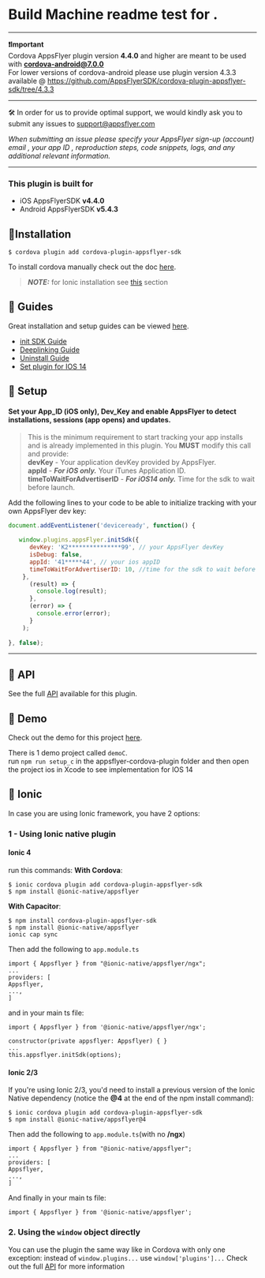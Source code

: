 
# Build Machine readme test for . 

----------
**❗️Important** <br>
Cordova AppsFlyer plugin version **4.4.0** and higher are meant to be used with **cordova-android@7.0.0**
<br>For lower versions of cordova-android please use plugin version 4.3.3 available @ https://github.com/AppsFlyerSDK/cordova-plugin-appsflyer-sdk/tree/4.3.3

----------
🛠 In order for us to provide optimal support, we would kindly ask you to submit any issues to support@appsflyer.com

*When submitting an issue please specify your AppsFlyer sign-up (account) email , your app ID , reproduction steps, code snippets, logs, and any additional relevant information.*

----------



### <a id="plugin-build-for"> This plugin is built for

- iOS AppsFlyerSDK **v4.4.0**
- Android AppsFlyerSDK **v5.4.3**


## <a id="installation">📲Installation

```
$ cordova plugin add cordova-plugin-appsflyer-sdk
```

To install cordova manually check out the doc [here](/docs/Installation.md).

> **_NOTE:_** for Ionic installation see [this](#ionic) section


 ## <a id="guides"> 📖 Guides

Great installation and setup guides can be viewed [here](/docs/Guides.md).
- [init SDK Guide](/docs/Guides.md#init-sdk)
- [Deeplinking Guide](/docs/Guides.md#deeplinking)
- [Uninstall Guide](/docs/Guides.md#uninstall)
- [Set plugin for IOS 14](/docs/Guides.md#ios14)


## <a id="setup"> 🚀 Setup

####  Set your App_ID (iOS only), Dev_Key and enable AppsFlyer to detect installations, sessions (app opens) and updates.  
> This is the minimum requirement to start tracking your app installs and is already implemented in this plugin. You **MUST** modify this call and provide:  
 **devKey** - Your application devKey provided by AppsFlyer.<br>
**appId**  - ***For iOS only.*** Your iTunes Application ID.<br>
**timeToWaitForAdvertiserID**  - ***For iOS14 only.*** Time for the sdk to wait before launch.


Add the following lines to your code to be able to initialize tracking with your own AppsFlyer dev key:


```javascript
document.addEventListener('deviceready', function() {

   window.plugins.appsFlyer.initSdk({
      devKey: 'K2***************99', // your AppsFlyer devKey
      isDebug: false,
      appId: '41*****44', // your ios appID
      timeToWaitForAdvertiserID: 10, //time for the sdk to wait before launch - IOS 14 ONLY!
    },
      (result) => {
        console.log(result);
      },
      (error) => {
        console.error(error);
      }
    );
  
}, false);
```
---


## <a id="api"> 📑 API
  
See the full [API](/docs/API.md) available for this plugin.


## <a id="demo"> 📱 Demo
Check out the demo for this project [here](docs/Guides.md#demo).

There is 1 demo project called ```demoC```.<br>run ```npm run setup_c``` in the appsflyer-cordova-plugin folder and then open the project ios in Xcode to see implementation for IOS 14

## <a id="ionic"> 📍 Ionic

In case you are using Ionic framework, you have 2 options:
### 1 - Using Ionic native plugin
####  Ionic 4
run this commands:
**With Cordova**:
```
$ ionic cordova plugin add cordova-plugin-appsflyer-sdk
$ npm install @ionic-native/appsflyer
```
**With Capacitor**:
```
$ npm install cordova-plugin-appsflyer-sdk
$ npm install @ionic-native/appsflyer
ionic cap sync
```
Then add the following to `app.module.ts`
```
import { Appsflyer } from "@ionic-native/appsflyer/ngx";
...
providers: [
Appsflyer,
...,
]
```
and in your main ts file:
```
import { Appsflyer } from '@ionic-native/appsflyer/ngx';

constructor(private appsflyer: Appsflyer) { }
...
this.appsflyer.initSdk(options);
```
####  Ionic 2/3
If you're using Ionic 2/3, you'd need to install a previous version of the Ionic Native dependency (notice the **@4** at the end of the npm install command):
```
$ ionic cordova plugin add cordova-plugin-appsflyer-sdk
$ npm install @ionic-native/appsflyer@4
```
Then add the following to `app.module.ts`(with no **/ngx**)
```
import { Appsflyer } from "@ionic-native/appsflyer";
...
providers: [
Appsflyer,
...,
]
```
And finally in your main ts file:
```
import { Appsflyer } from '@ionic-native/appsflyer';
```
###  2. Using the `window` object directly
 You can use the plugin the same way like in Cordova with only one exception:
instead of `window.plugins...` use `window['plugins']...`
Check out the full [API](/docs/API.md) for more information
